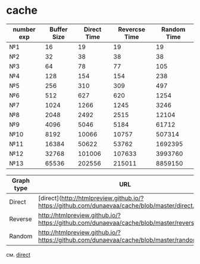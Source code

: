 # cache

| number exp    | Buffer Size   |  Direct Time  | Revercse Time | Random Time   |
| ------------- | ------------- | ------------- | ------------- | ------------- |
| №1            | 16            | 19            | 19            | 19            |
| №2            | 32            | 38            | 38            | 38            |  
| №3            | 64            | 78            | 77            | 105           | 
| №4            | 128           | 154           | 154           | 238           | 
| №5            | 256           | 310           | 309           | 497           | 
| №6            | 512           | 627           | 620           | 1254          |
| №7            | 1024          | 1266          | 1245          | 3246          |
| №8            | 2048          | 2492          | 2515          | 12104         |
| №9            | 4096          | 5046          | 5184          | 61712         |
| №10           | 8192          | 10066         | 10757         | 507314        |
| №11           | 16384         | 50622         | 53762         | 1692395       |
| №12           | 32768         | 101006        | 107633        | 3993760       |
| №13           | 65536         | 202556        | 215011        | 8859150       | 

|Graph type|URL|
|---|---|
|Direct|[direct](http://htmlpreview.github.io/?https://github.com/dunaevaa/cache/blob/master/direct.html|)
|Reverse|http://htmlpreview.github.io/?https://github.com/dunaevaa/cache/blob/master/reverse.html|
|Random|http://htmlpreview.github.io/?https://github.com/dunaevaa/cache/blob/master/random.html|
см. [direct](http://htmlpreview.github.io/?https://github.com/dunaevaa/cache/blob/master/direct.html)

